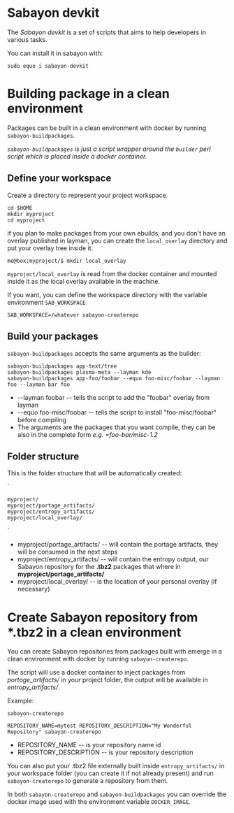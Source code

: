 # Sabayon devkit

The *Sabayon devkit* is a set of scripts that aims to help developers in various tasks.

You can install it in sabayon with:

`
sudo equo i sabayon-devkit
`

# Building package in a clean environment

Packages can be built in a clean environment with docker by running `sabayon-buildpackages`.

*`sabayon-buildpackages` is just a script wrapper around the `builder` perl script which is placed inside a docker container.*

## Define your workspace

Create a directory to represent your project workspace.



    cd $HOME
    mkdir myproject
    cd myproject


if you plan to make packages from your own ebuilds, and you don't have an overlay published in layman, you can create the `local_overlay` directory and put your overlay tree inside it.



    me@box:myproject/$ mkdir local_overlay


`myproject/local_overlay` is read from the docker container and mounted inside it as the local overlay available in the machine.

If you want, you can define the workspace directory with the variable environment `SAB_WORKSPACE`

`SAB_WORKSPACE=/whatever sabayon-createrepo`

## Build your packages

`sabayon-buildpackages` accepts the same arguments as the builder:


    sabayon-buildpackages app-text/tree
    sabayon-buildpackages plasma-meta --layman kde
    sabayon-buildpackages app-foo/foobar --equo foo-misc/foobar --layman foo --layman bar foo


* --layman foobar -- tells the script to add the "foobar" overlay from layman 
* --equo foo-misc/foobar -- tells the script to install "foo-misc/foobar" before compiling
* The arguments are the packages that you want compile, they can be also in the complete form *e.g. =foo-bar/misc-1.2*


## Folder structure

This is the folder structure that will be automatically created:

`

    myproject/ 
    myproject/portage_artifacts/
    myproject/entropy_artifacts/
    myproject/local_overlay/
`

* myproject/portage\_artifacts/ -- will contain the portage artifacts, they will be consumed in the next steps
* myproject/entropy\_artifacts/ -- will contain the entropy output, our Sabayon repository for the **.tbz2** packages that where in **myproject/portage_artifacts/**
* myproject/local_overlay/ -- is the location of your personal overlay (if necessary)


# Create Sabayon repository from *.tbz2 in a clean environment

You can create Sabayon repositories from packages built with emerge in a clean environment with docker by running `sabayon-createrepo`.

The script will use a docker container to inject packages from  *portage_artifacts/*  in your project folder, the output will be available in *entropy_artifacts/*.

Example:

    sabayon-createrepo

    REPOSITORY_NAME=mytest REPOSITORY_DESCRIPTION="My Wonderful Repository" sabayon-createrepo
    
* REPOSITORY_NAME -- is your repository name id
* REPOSITORY_DESCRIPTION -- is your repository description

You can also put your .tbz2 file externally built inside `entropy_artifacts/` in your workspace folder (you can create it if not already present)  and run `sabayon-createrepo` to generate a repository from them.

In both `sabayon-createrepo` and `sabayon-buildpackages` you can override the docker image used with the environment variable `DOCKER_IMAGE`.
